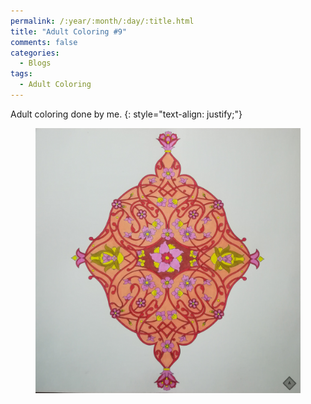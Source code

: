 ```yaml
---
permalink: /:year/:month/:day/:title.html
title: "Adult Coloring #9"
comments: false
categories:
  - Blogs
tags:
  - Adult Coloring
---
```


Adult coloring done by me.
{: style="text-align: justify;"}
<br>

<figure>
    <a href="/assets/img/blogs/2018/10/26/IMG_20181026_011302.jpg"><img src="/assets/img/blogs/2018/10/26/IMG_20181026_011302.jpg"></a>
</figure>
